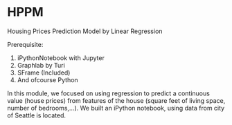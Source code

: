 # HPPM
Housing Prices Prediction Model by Linear Regression

Prerequisite:
1. iPythonNotebook with Jupyter
2. Graphlab by Turi
3. SFrame (Included)
4. And ofcourse Python

In this module, we focused on using regression to predict a continuous value (house prices) from features of the house (square feet of living space, number of bedrooms,...). We built an iPython notebook, using data from city of Seattle is located.
